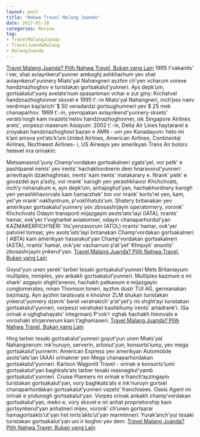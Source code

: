 ```yaml
---
layout: post
title: "Nahwa Travel Malang Juanda"
date: 2017-01-10
categories: Review
tag:
- TravelMalangJuanda
- TravelJuandaMalang
- MalangJuanda
---
```

<a href="http://www.dipopedia.com/2017/01/08-travel-malang-juanda-pilih-nahwa-travel-bukan-yang-lain.html" target="_blank">Travel Malang Juanda? Pilih Nahwa Travel, Bukan yang Lain</a> 1995 t’vakanits’ i ver, shat aviaynkerut’yunner amboghj ashkharhum yev shat aviaynkerut’yunnery Miats’yal Nahangneri ayzhm ch’yen vcharum voreve handznazhoghov e turistakan ​​gortsakalut’yunneri. Ays depk’um, gortsakalut’yuny avelats’num spasarkman vchar e zut giny: Krchatvel handznazhoghovner sksvel e 1995 t’.-in Miats’yal Nahangneri, inch’pes naev nerdrman kap’arich’ $ 50 veradardzi gortsughumneri yev $ 25 mek chanaparhov. 1999 t’.-in, yevropakan aviaynkerut’yunnery sksets’ verats’nogh kam nvazets’nelov handznazhoghovner, isk Singapore Airlines arets’, vorpeszi maserum Asiayum: 2002 t’.-in, Delta Air Lines haytararel e zroyakan handznazhoghovi bazan e AMN - um yev Kanadayum: heto mi k’ani amsva ynt’ats’k’um United Airlines, American Airlines, Continental Airlines, Northwest Airlines- i, US Airways yev amerikyan Trans Air bolors hetevel nra orinakin:

Metsamasnut’yuny Champ’vordakan gortsakalneri zgats’yel, vor petk’ e pashtpanel irents’ yev irents’ hachakhordnerin dem hnaravorut’yunneri arrevtrayin dzakhoghman, irents’ kam irents’ matakarary e. Nrank’ petk’ e govazdel ayn p’asty, vor nrank’ karogh yen yerashkhavor Khchchvats, inch’y nshanakum e, ayn depk’um, anhajoghut’yan, hachakhordnery karogh yen yerashkhavorvats kam hamarzhek’ ton vor nrank’ korts’rel yen, kam, yet’ye nrank’ nakhyntrum, p’vokhhatuts’um. Shatery britanakan yev amerikyan gortsakalut’yunnery yev zbosashrjayin operatornery, voronk’ Khchchvats Odayin transporti mijazgayin asots’iats’iayi (IATA), nrants’ hamar, ovk’yer t’vogharkel aviatomser, odayin chanaparhordut’yan KAZMAKERPICH’NERI 'lits’yenzavorum (ATOL) nrants’ hamar, ovk’yer patvirel tomser, yev asots’iats’iayi britanakan Champ’vordakan gortsakalneri ( ABTA) kam amerikyan hasarakut’yan Champ’vordakan gortsakalneri (ASTA), nrants’ hamar, ovk’yer vacharrum p’at’yet’ Khnjuyk’ anunits’ zbosashrjayin ynkerut’yan. <a href="http://putrajayagrafi.blogspot.com/2017/01/nahwa-travel-malang-juanda.html" target="_blank">Travel Malang Juanda? Pilih Nahwa Travel, Bukan yang Lain</a>

Goyut’yun unen yerek’ tarber tesaki gortsakalut’yunneri Mets Britaniayum: multiples, miniples, yev ankakh gortsakalut’yunneri. Multiples kazmum e mi shark’ azgayin shght’anerov, hachakh patkanum e mijazgayin conglomerates, nman Thomson toneri, ayzhm dustr TUI AG, germanakan bazmazg. Ayn ayzhm taratsvats e khoshor ZLM shukan turistakan ​​ynkerut’yunnery dzerrk’ berel verahskich’ p’at’yet’y mi shght’ayi turistakan ​​gortsakalut’yunneri, vorpeszi verahskel bashkhumy irents’ artadrank’i. (Sa orinak e ughghahayats’ integrman) P’vok’r oghak hachakh himnvats e voroshaki shrjannerum kam t’aghamaseri: <a href="http://www.indonia.ga/2017/01/nahwa-travel-malang-juanda.html" target="_blank">Travel Malang Juanda? Pilih Nahwa Travel, Bukan yang Lain</a>

Hing tarber tesaki gortsakalut’yunneri goyut’yun unen Miats’yal Nahangnerum: ink’nuruyn, serverin, artonut’yun, konsorts’iumy, yev mega gortsakalut’yunnerin: American Express yev amerikyan Automobile asots’iats’ian (AAA) orinakner yen Mega chanaparhordakan gortsakalut’yunneri. Karlson Wagonlit Travel - orinak e konsorts’iumi gortsakalut’yan baghkats’ats tarber tesaki masnagitut’yamb gortsakalut’yunneri. Cruise Planners mi orinak e franch’ayzingayin turistakan ​​gortsakalut’yan, vory baghkats’ats e ink’nuruyn gortsel chanaparhordakan gortsakalut’yunneri vazets’ franchisees. Oasis Agent mi orinak e yndunogh gortsakalut’yan. Vorpes orinak ankakh champ’vordakan gortsakalut’yan, mekn e, vory sksvel e mi anhat proprietorship kam gortsynkerut’yan anhatneri mijev, voronk’ ch’unen gortsarar hamagortsakts’ut’yan het mrts’akts’ut’yan marminneri: Yurak’anch’yur tesaki turistakan ​​gortsakalut’yan uni ir koghm yev dem. <a href="http://www.xnia.ga/2017/01/nahwa-travel-malang-juanda.html" target="_blank">Travel Malang Juanda? Pilih Nahwa Travel, Bukan yang Lain</a>
